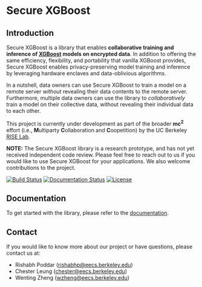 # Secure XGBoost

## Introduction

Secure XGBoost is a library that enables **collaborative training and inference of [XGBoost](https://github.com/dmlc/xgboost) models on encrypted data**. In addition to offering the same efficiency, flexibility, and portability that vanilla XGBoost provides, Secure XGBoost enables privacy-preserving model training and inference by leveraging hardware enclaves and data-oblivious algorithms. 


In a nutshell, data owners can use Secure XGBoost to train a model on a remote server _without_ revealing their data contents to the remote server. Furthermore, multiple data owners can use the library to _collaboratively_ train a model on their collective data, without revealing their individual data to each other.

This project is currently under development as part of the broader **mc<sup>2</sup>** effort (i.e., **M**ultiparty **C**ollaboration and **C**oopetition) by the UC Berkeley [RISE Lab](https://rise.cs.berkeley.edu/).

**NOTE:** The Secure XGBoost library is a research prototype, and has not yet received independent code review. Please feel free to reach out to us if you would like to use Secure XGBoost for your applications. We also welcome contributions to the project.

[![Build Status](https://travis-ci.org/mc2-project/secure-xgboost.svg?branch=master)](https://travis-ci.org/mc2-project/secure-xgboost)
[![Documentation Status](https://readthedocs.org/projects/secure-xgboost/badge/?version=latest)](https://secure-xgboost.readthedocs.io/en/latest/?badge=latest)
[![License](https://img.shields.io/badge/License-Apache%202.0-blue.svg)](https://opensource.org/licenses/Apache-2.0)

## Documentation

To get started with the library, please refer to the [documentation](https://secure-xgboost.readthedocs.io/en/latest/).

## Contact
If you would like to know more about our project or have questions, please contact us at:
* Rishabh Poddar (rishabhp@eecs.berkeley.edu)
* Chester Leung (chester@eecs.berkeley.edu)
* Wenting Zheng (wzheng@eecs.berkeley.edu)
